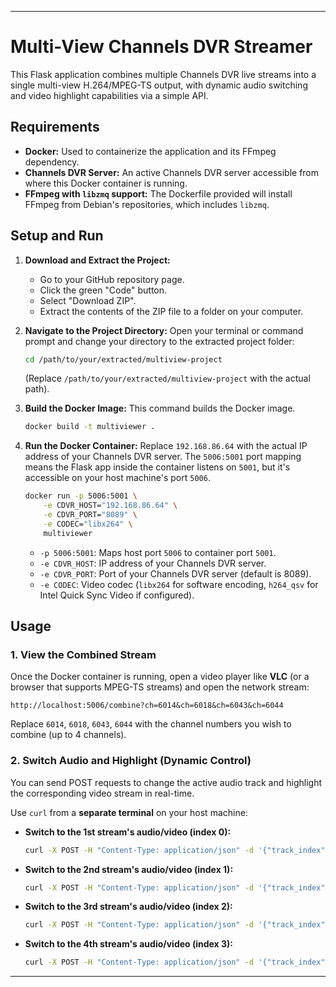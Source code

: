 -----

# Multi-View Channels DVR Streamer

This Flask application combines multiple Channels DVR live streams into a single multi-view H.264/MPEG-TS output, with dynamic audio switching and video highlight capabilities via a simple API.

## Requirements

  * **Docker:** Used to containerize the application and its FFmpeg dependency.
  * **Channels DVR Server:** An active Channels DVR server accessible from where this Docker container is running.
  * **FFmpeg with `libzmq` support:** The Dockerfile provided will install FFmpeg from Debian's repositories, which includes `libzmq`.

## Setup and Run

1.  **Download and Extract the Project:**

      * Go to your GitHub repository page.
      * Click the green "Code" button.
      * Select "Download ZIP".
      * Extract the contents of the ZIP file to a folder on your computer.

2.  **Navigate to the Project Directory:**
    Open your terminal or command prompt and change your directory to the extracted project folder:

    ```bash
    cd /path/to/your/extracted/multiview-project
    ```

    (Replace `/path/to/your/extracted/multiview-project` with the actual path).

3.  **Build the Docker Image:**
    This command builds the Docker image.

    ```bash
    docker build -t multiviewer .
    ```

4.  **Run the Docker Container:**
    Replace `192.168.86.64` with the actual IP address of your Channels DVR server. The `5006:5001` port mapping means the Flask app inside the container listens on `5001`, but it's accessible on your host machine's port `5006`.

    ```bash
    docker run -p 5006:5001 \
        -e CDVR_HOST="192.168.86.64" \
        -e CDVR_PORT="8089" \
        -e CODEC="libx264" \
        multiviewer
    ```

      * `-p 5006:5001`: Maps host port `5006` to container port `5001`.
      * `-e CDVR_HOST`: IP address of your Channels DVR server.
      * `-e CDVR_PORT`: Port of your Channels DVR server (default is 8089).
      * `-e CODEC`: Video codec (`libx264` for software encoding, `h264_qsv` for Intel Quick Sync Video if configured).

## Usage

### 1\. View the Combined Stream

Once the Docker container is running, open a video player like **VLC** (or a browser that supports MPEG-TS streams) and open the network stream:

```
http://localhost:5006/combine?ch=6014&ch=6018&ch=6043&ch=6044
```

Replace `6014`, `6018`, `6043`, `6044` with the channel numbers you wish to combine (up to 4 channels).

### 2\. Switch Audio and Highlight (Dynamic Control)

You can send POST requests to change the active audio track and highlight the corresponding video stream in real-time.

Use `curl` from a **separate terminal** on your host machine:

  * **Switch to the 1st stream's audio/video (index 0):**
    ```bash
    curl -X POST -H "Content-Type: application/json" -d '{"track_index": 0}' http://localhost:5006/switch_stream
    ```
  * **Switch to the 2nd stream's audio/video (index 1):**
    ```bash
    curl -X POST -H "Content-Type: application/json" -d '{"track_index": 1}' http://localhost:5006/switch_stream
    ```
  * **Switch to the 3rd stream's audio/video (index 2):**
    ```bash
    curl -X POST -H "Content-Type: application/json" -d '{"track_index": 2}' http://localhost:5006/switch_stream
    ```
  * **Switch to the 4th stream's audio/video (index 3):**
    ```bash
    curl -X POST -H "Content-Type: application/json" -d '{"track_index": 3}' http://localhost:5006/switch_stream
    ```

-----
